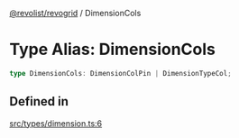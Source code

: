 [@revolist/revogrid](README.md) / DimensionCols

# Type Alias: DimensionCols

```ts
type DimensionCols: DimensionColPin | DimensionTypeCol;
```

## Defined in

[src/types/dimension.ts:6](https://github.com/revolist/revogrid/blob/e1595e2274ede0d95fc882d4d4e21ec46b508cad/src/types/dimension.ts#L6)
